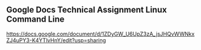 ## Google Docs Technical Assignment Linux Command Line
https://docs.google.com/document/d/1ZDyGW_U6UpZ3zA_jsJHQvWWNkxZJ4uPY3-K4YTlvHnY/edit?usp=sharing